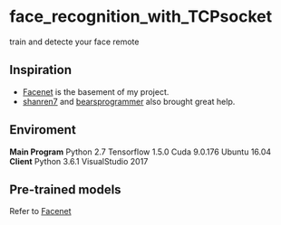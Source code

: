 # face_recognition_with_TCPsocket
train and detecte your face remote
## Inspiration
* [Facenet](https://github.com/davidsandberg/facenet) is the basement of my project.
* [shanren7](https://github.com/shanren7/real_time_face_recognition) and [bearsprogrammer](https://github.com/bearsprogrammer/real-time-deep-face-recognition/) also brought great help.
## Enviroment
**Main Program** Python 2.7  Tensorflow 1.5.0  Cuda 9.0.176 Ubuntu 16.04
**Client** Python 3.6.1  VisualStudio 2017
## Pre-trained models
Refer to [Facenet](https://github.com/davidsandberg/facenet)
